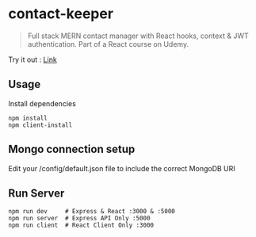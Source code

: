# contact-keeper

> Full stack MERN contact manager with React hooks, context & JWT authentication. Part of a React course on Udemy.

Try it out : [Link](https://contact-keeper5000.herokuapp.com/login)

## Usage

Install dependencies

```
npm install
npm client-install
```

## Mongo connection setup

Edit your /config/default.json file to include the correct MongoDB URI

## Run Server

```
npm run dev     # Express & React :3000 & :5000
npm run server  # Express API Only :5000
npm run client  # React Client Only :3000
```
